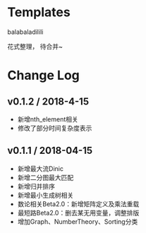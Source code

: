 # Templates

balabaladilili

花式整理， 待合并~



# Change Log

## v0.1.2 / 2018-4-15

* 新增nth_element相关
* 修改了部分时间复杂度表示

## v0.1.1 / 2018-04-15

* 新增最大流Dinic
* 新增二分图最大匹配
* 新增归并排序
* 新增最小生成树相关
* 数论相关Beta2.0：新增矩阵定义及乘法重载
* 最短路Beta2.0：删去某无用变量，调整排版
* 增加Graph、NumberTheory、Sorting分类
